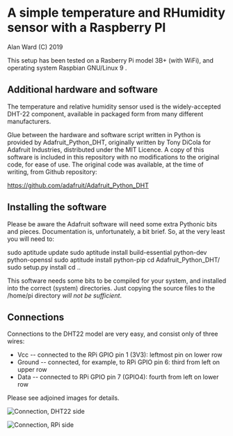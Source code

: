 
# A simple temperature and RHumidity sensor with a Raspberry PI
Alan Ward (C) 2019



This setup has been tested on a Rasberry Pi model 3B+ (with WiFi), 
and operating system Raspbian GNU/Linux 9 .

## Additional hardware and software

The temperature and relative humidity sensor used is the widely-accepted 
DHT-22 component, available in packaged form from many different manufacturers.
 
Glue between the hardware and software script written in Python is 
provided by Adafruit_Python_DHT, originally written by Tony DiCola for 
Adafruit Industries, distributed under the MIT Licence. A copy of this software 
is included in this repository with no modifications to the original 
code, for ease of use. The original code was available, at the time of writing, 
from Github repository:

https://github.com/adafruit/Adafruit_Python_DHT 


## Installing the software

Please be aware the Adafruit software will need some extra Pythonic 
bits and pieces. Documentation is, unfortunately, a bit brief. So, 
at the very least you will need to:

sudo aptitude update
sudo aptitude install build-essential python-dev python-openssl
sudo aptitude install python-pip 
cd Adafruit_Python_DHT/
sudo setup.py install
cd ..
 

This software needs some bits to be compiled for your system, and 
installed into the correct (system) directories. Just copying the 
source files to the /home/pi directory *will not be sufficient*.


## Connections

Connections to the DHT22 model are very easy, and consist only of 
three wires:

- Vcc -- connected to the RPi GPIO pin 1 (3V3): leftmost pin on lower row
- Ground -- connected, for example, to RPi GPIO pin 6: third from left on upper row
- Data -- connected to RPi GPIO pin 7 (GPIO4): fourth from left on lower row

Please see adjoined images for details.

![Connection, DHT22 side](/images/conn_dht22.jpg)

![Connection, RPi side](/images/conn_rpi.jpg)



